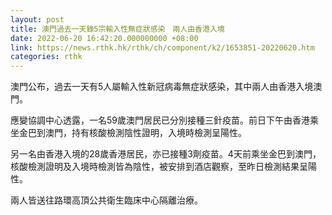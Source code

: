 ```yaml
---
layout: post
title: 澳門過去一天錄5宗輸入性無症狀感染　兩人由香港入境
date: 2022-06-20 16:42:20.000000000 +08:00
link: https://news.rthk.hk/rthk/ch/component/k2/1653851-20220620.htm
categories: rthk
---
```


澳門公布，過去一天有5人屬輸入性新冠病毒無症狀感染，其中兩人由香港入境澳門。

應變協調中心透露，一名59歲澳門居民已分別接種三針疫苗。前日下午由香港乘坐金巴到澳門，持有核酸檢測陰性證明，入境時檢測呈陽性。

另一名由香港入境的28歲香港居民，亦已接種3劑疫苗。4天前乘坐金巴到澳門，核酸檢測證明及入境時檢測皆為陰性，被安排到酒店觀察，至昨日檢測結果呈陽性。

兩人皆送往路環高頂公共衛生臨床中心隔離治療。
